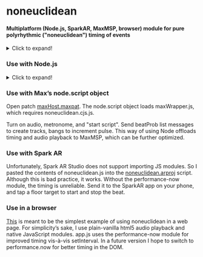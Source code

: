  # noneuclidean
#### Multiplatform (Node.js, SparkAR, MaxMSP, browser) module for pure polyrhythmic ("noneuclidean") timing of events

<details>
  <summary>Click to expand!</summary>


Most of the world’s music is constructed on repeated patterns, typically between 2 and 40 seconds long. These are subdivided into smaller patterns among several voices to create rhythmic structures. In some West African traditional music, the resulting syncopation is so complex that it’s impossible to determine which beat is the beginning of the pattern, but it does repeat. Drum machine programming in the early 2000’s produced an algorithmic style called “Euclidean Rhythm”. This is typically based on a contant pulse, with every subrhythm consisting of an even number of pulses. However, even with the complexity of multiple tracks and unusual ratios, the pattern still repeats.

Much of [_my_music_](https://open.spotify.com/album/75d3xe3MOsnwrOg5mn79tU) is generated using algorithmic rhythms for which there is no overall repeating pattern. This works well for dancers, who often disregard composed rhythmic patterns, preferring to count their own phrasing on top of the pulse. To contrast my approach with Euclidean Rhythm, I playfully call my algorithm "non-Euclidean".

The native ES module “noneuclidean.js” implements one class, "Track", which has a method “play”. To instantiate a new Track, one includes an argument with is an array of probabilities whose sum is 1. The play method uses a random function to select one element of the array, based on its relative probability. If the 0th element of the array is chosen, the number of beats is 1; if the first element is chosen, the number of beats is 2, etc. Each time play() is called a beat is counted, and when the count reaches the chosen beat number, a new number is randomly selected. Most of the time, play() returns 0, but when a new beat count has started, play() returns 1.

By instantiating multiple tracks, polyrhythms are created. Since each track is calling its own play method and storing its own internal state, the tracks rarely start on the same beat. Thus there is no overall repeating pattern.

This repository includes four use cases of the module. Each case provides a method to create multiple tracks and call the play method. For each track, if play() returns 1, the caller will play a sound. In the first two cases, node.js and MaxMSP’s hosting of node.js, the noneucliden module is installed using the [published version](https://www.npmjs.com/package/noneuclidean) of the module. The html version uses a native ES module, which requires adding "export" at the beginning of the code and deleting the “exports.” from the end of the code in order to convert noneuclidean.js to noneuclidean.mjs. The Spark AR Studio version does not allow importing modules, so the module code must be pasted into the main script, again with the exports deleted.

A timer (beat()) calls play(), which then calls a sound player when the track's play() returns 1. This makes the demos easy to understand, but since JavaScript is single-threaded, there can be timing issues. One should therefore use track.play() to decide in advance which tracks play, so that the exact timing would be independent of the noneuclidean.js execution time. In the Node.js example, the performance-now module improves timing vis-à-vis setInterval.

</details>

### Use with Node.js

<details>
  <summary>Click to expand!</summary>
    
In your terminal, install noneuclidean module, the performance-now module, and your choice of sound player:

    npm install noneuclidean;
    npm install performance-now;
    npm install node-wav-player;

In your node app:

    const track = require('noneuclidean');
    const player = require('node-wav-player');
    const now = require('performance-now');
    
A track takes one parameter, "beatProb", an array of the relative probability (0.0 - 1.0) that a beat count (index + 1) will be chosen.

Define instruments:

    class Instrument    {
        constructor(path) {
            this.path = path;
        }
        play = () => {
            hit(path);
        }
    }
    
"path" is the relative path to a sound file to play.

"hit" is a function to play the sound:

    const hit = (path) => {
        player.play({
            path: path,
        }).then(() => {
            // console.log('play start.');
        }).catch((error) => {
            console.error(error);
        });
    }

• Create an array of instrument parameters:

    instParams = 
    ['./snd/808_Clap.m4a',
    './snd/808_Closed_HH.m4a',
    './snd/808_Kick_x3.m4a',
    './snd/808_Snare_1.m4a']  
    
• Create arrays of Instrument & Track objects:

    const trackCount = 2;
    var instruments = [];
    var tracks = [];
    for (i = 0; i < trackCount; i++)    {
        let newInstrument = new Instrument(instParams[i][0]);
        instruments.push(newInstrument);
        let newTrack = new track.Track([.33, .33, .33]);
        newTrack.play();   // side effect sets initial track count length without generating note
        tracks.push(newTrack);
    }
    
• Define "beat" to generate pulse, call noneucledean Track.play method, and play instrument:

    let start = now();
    let elapsed = 0;
    let time = 0;
    let diff = 0;
    
    let start = now();
    let elapsed = 0;
    let time = 0;
    let diff = 0;

    const beat = () => {
        function instance() {
            time += 125;
            for (j = 0; j < trackCount; j++) {
                if (tracks[j].play() == 1) {
                    hit(instruments[j].path);
                };
            }
            diff = (now() - start) - time;
            setTimeout(instance, (125 - diff));
        }
        setTimeout(instance, 125);
    }
                                       
Finally:

    beat();
</details>

### Use with Max’s node.script object
    
Open patch [maxHost.maxpat](maxhost/). The node.script object loads maxWrapper.js, which requires noneuclidean.cjs.js. 
 
Turn on audio, metronome, and "start script". Send beatProb list messages to create tracks, bangs to increment pulse. This way of using Node offloads timing and audio playback to MaxMSP, which can be further optimized.
### Use with Spark AR

Unfortunately, Spark AR Studio does not support importing JS modules. So I pasted the contents of noneuclidean.js into the [noneuclidean.arproj](spark/) script. Although this is bad practice, it works. Without the performance-now module, the timing is unreliable. Send it to the SparkAR app on your phone, and tap a floor target to start and stop the beat.

### Use in a browser

[This](https://lessstuck.github.io/noneuclidean/web) is meant to be the simplest example of using noneuclidean in a web page. For simplicity’s sake, I use plain-vanilla html5 audio playback and native JavaScript modules. app.js uses the performance-now module for improved timing vis-à-vis setInterval. In a future version I hope to switch to performance.now for better timing in the DOM.
